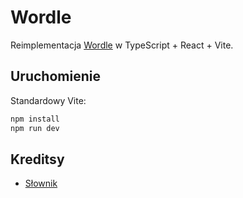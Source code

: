 # Wordle

Reimplementacja [Wordle](https://www.nytimes.com/puzzles/wordle)
w TypeScript + React + Vite.

## Uruchomienie

Standardowy Vite:

```bash
npm install
npm run dev
```

## Kreditsy

- [Słownik](https://sjp.pl/sl/odmiany/)